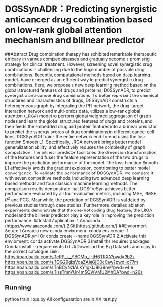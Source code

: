 # DGSSynADR：Predicting synergistic anticancer drug combination based on low-rank global attention mechanism and bilinear predictor
##Abstract
Drug combination therapy has exhibited remarkable therapeutic efficacy in various complex diseases and gradually become a promising strategy for clinical treatment. However, screening novel synergistic drug combinations is challenging due to the huge number of possible drug combinations. Recently, computational methods based on deep learning models have emerged as an efficient way to predict synergistic drug combinations. Here, we propose a new deep learning method based on the global structured features of drugs and proteins, DGSSynADR, to predict synergistic anti-cancer drug combinations. To better represent the chemical structures and characteristics of drugs, DGSSynADR constructs a heterogeneous graph by integrating the PPI network, the drug-target interaction network and multi-omics data, utilizes a low-rank global attention (LRGA) model to perform global weighted aggregation of graph nodes and learn the global structured features of drugs and proteins, and then feeds the embedded drug and protein features into a bilinear predictor to predict the synergy scores of drug combinations in different cancer cell lines. DGSSynADR trains the entire network end-to-end using the loss function Smooth L1. Specifically, LRGA network brings better model generalization ability, and effectively reduces the complexity of graph computation. The bilinear predictor facilitates the dimension transformation of the features and fuses the feature representation of the two drugs to improve the prediction performance of the model. The loss function Smooth L1 effectively avoids the gradient explosion, contributing to better model convergence. To validate the performance of DGSSynADR, we compare it with seven competitive methods, including two advanced deep learning based methods and four classical machine learning methods. The comparison results demonstrate that DGSPreSyn achieves better performance evaluated by all four evaluation metrics, including MSE, RMSE, $R^{2}$ and PCC. Meanwhile, the prediction of DGSSynADR is validated by previous studies through case studies. Furthermore, detailed ablation experiments demonstrate that the one-hot coding drug feature, the LRGA model and the bilinear predictor play a key role in improving the prediction performance.
##Install Application:
1.Anaconda (https://www.anaconda.com/)
2.Git(https://github.com/)
##Enviorment Setup:
1.Create a new conda enviorment:
conda env create -f DGSSynADR.yml
Or 
conda create --name DGSSynADR
2.Acitivate this enviorment:
conda activate DGSSynADR
3.Install the required packages
Conda install -r requirements.txt
##Download the Big Datasets and copy to the correct catalogue
Link: 
https://pan.baidu.com/s/1eRP_t__YBCMo_jntH6TRXA?pwd=3b2z 
https://pan.baidu.com/s/1QG29gksVoaZAIuGjD0cCaw?pwd=c77m 
https://pan.baidu.com/s/1nBCyN2IALkY1gKIJ8lG9nw?pwd=v4le 
https://pan.baidu.com/s/1issTmnVUr4m5QWVMU2MhDA?pwd=h26s 
## Running
python train_loss.py 
All configuaration are in XX_test.py




